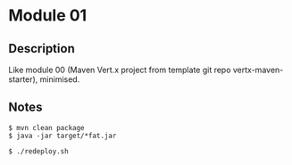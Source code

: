 # Module 01

## Description

Like module 00 (Maven Vert.x project from template git repo vertx-maven-starter), minimised. 

## Notes

```
$ mvn clean package
$ java -jar target/*fat.jar
```

```
$ ./redeploy.sh
```
